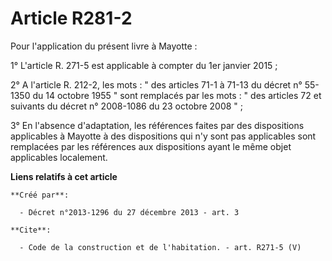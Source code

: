 # Article R281-2

Pour l'application du présent livre à Mayotte : 

1° L'article R. 271-5 est applicable à compter du 1er janvier 2015 ; 

2° A l'article R. 212-2, les mots : " des articles 71-1 à 71-13 du décret n° 55-1350 du 14 octobre 1955 " sont remplacés par
les mots : " des articles 72 et suivants du décret n° 2008-1086 du 23 octobre 2008 " ; 

3° En l'absence d'adaptation, les références faites par des dispositions applicables à Mayotte à des dispositions qui n'y
sont pas applicables sont remplacées par les références aux dispositions ayant le même objet applicables localement.

**Liens relatifs à cet article**

	**Créé par**:

	  - Décret n°2013-1296 du 27 décembre 2013 - art. 3

	**Cite**:

	  - Code de la construction et de l'habitation. - art. R271-5 (V)
